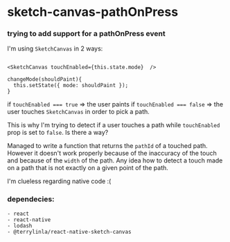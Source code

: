 # sketch-canvas-pathOnPress
### trying to add support for a pathOnPress event

I'm using `SketchCanvas` in 2 ways:
```

<SketchCanvas touchEnabled={this.state.mode}  />

changeMode(shouldPaint){
  this.setState({ mode: shouldPaint });
}
```
if `touchEnabled === true` => the user paints
if `touchEnabled === false` => the user touches `SketchCanvas` in order to pick a path.
 
This is why I'm trying to detect if a user touches a path while `touchEnabled` prop is set to `false`.
Is there a way?

Managed to write a function that returns the `pathId` of a touched path.
However it doesn't work properly because of the inaccuracy of the touch and because of the `width` of the path.
Any idea how to detect a touch made on a path that is not exactly on a given point of the path.

I'm clueless regarding native code :(

### dependecies:
    - react
    - react-native
    - lodash
    - @terrylinla/react-native-sketch-canvas

